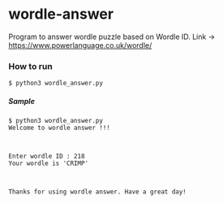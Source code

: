 # wordle-answer
Program to answer wordle puzzle based on Wordle ID. Link -> https://www.powerlanguage.co.uk/wordle/

### How to run

```
$ python3 wordle_answer.py
```

##### Sample

```
$ python3 wordle_answer.py 
Welcome to wordle answer !!!



Enter wordle ID : 218
Your wordle is 'CRIMP'



Thanks for using wordle answer. Have a great day!

```
